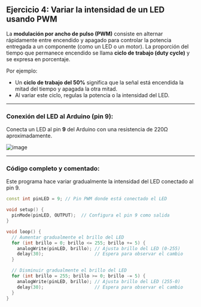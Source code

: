 ## Ejercicio 4: Variar la intensidad de un LED usando PWM

La **modulación por ancho de pulso (PWM)** consiste en alternar rápidamente entre encendido y apagado para controlar la potencia entregada a un componente (como un LED o un motor). La proporción del tiempo que permanece encendido se llama **ciclo de trabajo (duty cycle)** y se expresa en porcentaje.

Por ejemplo:
- Un **ciclo de trabajo del 50%** significa que la señal está encendida la mitad del tiempo y apagada la otra mitad.
- Al variar este ciclo, regulas la potencia o la intensidad del LED.

---

### Conexión del LED al Arduino (pin 9):

Conecta un LED al pin **9** del Arduino con una resistencia de 220Ω aproximadamente.

![image](https://github.com/user-attachments/assets/3ea987a9-6983-4039-98aa-53b76969d7e4)


---

### Código completo y comentado:

Este programa hace variar gradualmente la intensidad del LED conectado al pin 9.

```cpp
const int pinLED = 9; // Pin PWM donde está conectado el LED

void setup() {
  pinMode(pinLED, OUTPUT);  // Configura el pin 9 como salida
}

void loop() {
  // Aumentar gradualmente el brillo del LED
  for (int brillo = 0; brillo <= 255; brillo += 5) {
    analogWrite(pinLED, brillo); // Ajusta brillo del LED (0-255)
    delay(30);                   // Espera para observar el cambio
  }

  // Disminuir gradualmente el brillo del LED
  for (int brillo = 255; brillo >= 0; brillo -= 5) {
    analogWrite(pinLED, brillo); // Ajusta brillo del LED (255-0)
    delay(30);                   // Espera para observar el cambio
  }
}

